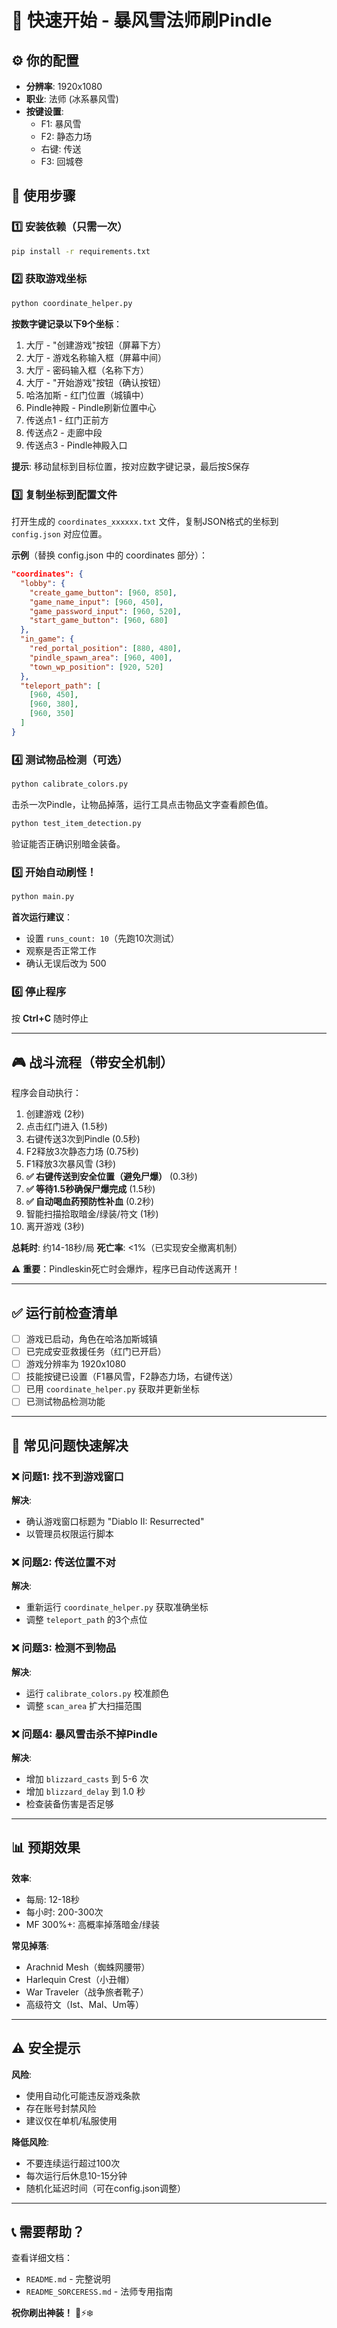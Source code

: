 # 🚀 快速开始 - 暴风雪法师刷Pindle

## ⚙️ 你的配置
- **分辨率**: 1920x1080
- **职业**: 法师 (冰系暴风雪)
- **按键设置**:
  - F1: 暴风雪
  - F2: 静态力场  
  - 右键: 传送
  - F3: 回城卷

## 📝 使用步骤

### 1️⃣ 安装依赖（只需一次）
```bash
pip install -r requirements.txt
```

### 2️⃣ 获取游戏坐标
```bash
python coordinate_helper.py
```

**按数字键记录以下9个坐标**：
1. 大厅 - "创建游戏"按钮（屏幕下方）
2. 大厅 - 游戏名称输入框（屏幕中间）
3. 大厅 - 密码输入框（名称下方）
4. 大厅 - "开始游戏"按钮（确认按钮）
5. 哈洛加斯 - 红门位置（城镇中）
6. Pindle神殿 - Pindle刷新位置中心
7. 传送点1 - 红门正前方
8. 传送点2 - 走廊中段
9. 传送点3 - Pindle神殿入口

**提示**: 移动鼠标到目标位置，按对应数字键记录，最后按S保存

### 3️⃣ 复制坐标到配置文件

打开生成的 `coordinates_xxxxxx.txt` 文件，复制JSON格式的坐标到 `config.json` 对应位置。

**示例**（替换 config.json 中的 coordinates 部分）：
```json
"coordinates": {
  "lobby": {
    "create_game_button": [960, 850],
    "game_name_input": [960, 450],
    "game_password_input": [960, 520],
    "start_game_button": [960, 680]
  },
  "in_game": {
    "red_portal_position": [880, 480],
    "pindle_spawn_area": [960, 400],
    "town_wp_position": [920, 520]
  },
  "teleport_path": [
    [960, 450],
    [960, 380],
    [960, 350]
  ]
}
```

### 4️⃣ 测试物品检测（可选）
```bash
python calibrate_colors.py
```
击杀一次Pindle，让物品掉落，运行工具点击物品文字查看颜色值。

```bash
python test_item_detection.py
```
验证能否正确识别暗金装备。

### 5️⃣ 开始自动刷怪！
```bash
python main.py
```

**首次运行建议**：
- 设置 `runs_count: 10`（先跑10次测试）
- 观察是否正常工作
- 确认无误后改为 500

### 6️⃣ 停止程序
按 **Ctrl+C** 随时停止

---

## 🎮 战斗流程（带安全机制）

程序会自动执行：
1. 创建游戏 (2秒)
2. 点击红门进入 (1.5秒)
3. 右键传送3次到Pindle (0.5秒)
4. F2释放3次静态力场 (0.75秒)
5. F1释放3次暴风雪 (3秒)
6. **✅ 右键传送到安全位置（避免尸爆）** (0.3秒)
7. **✅ 等待1.5秒确保尸爆完成** (1.5秒)
8. **✅ 自动喝血药预防性补血** (0.2秒)
9. 智能扫描拾取暗金/绿装/符文 (1秒)
10. 离开游戏 (3秒)

**总耗时**: 约14-18秒/局
**死亡率**: <1%（已实现安全撤离机制）

⚠️ **重要**：Pindleskin死亡时会爆炸，程序已自动传送离开！

---

## ✅ 运行前检查清单

- [ ] 游戏已启动，角色在哈洛加斯城镇
- [ ] 已完成安亚救援任务（红门已开启）
- [ ] 游戏分辨率为 1920x1080
- [ ] 技能按键已设置（F1暴风雪，F2静态力场，右键传送）
- [ ] 已用 `coordinate_helper.py` 获取并更新坐标
- [ ] 已测试物品检测功能

---

## 🔧 常见问题快速解决

### ❌ 问题1: 找不到游戏窗口
**解决**: 
- 确认游戏窗口标题为 "Diablo II: Resurrected"
- 以管理员权限运行脚本

### ❌ 问题2: 传送位置不对
**解决**: 
- 重新运行 `coordinate_helper.py` 获取准确坐标
- 调整 `teleport_path` 的3个点位

### ❌ 问题3: 检测不到物品
**解决**:
- 运行 `calibrate_colors.py` 校准颜色
- 调整 `scan_area` 扩大扫描范围

### ❌ 问题4: 暴风雪击杀不掉Pindle
**解决**:
- 增加 `blizzard_casts` 到 5-6 次
- 增加 `blizzard_delay` 到 1.0 秒
- 检查装备伤害是否足够

---

## 📊 预期效果

**效率**:
- 每局: 12-18秒
- 每小时: 200-300次
- MF 300%+: 高概率掉落暗金/绿装

**常见掉落**:
- Arachnid Mesh（蜘蛛网腰带）
- Harlequin Crest（小丑帽）
- War Traveler（战争旅者靴子）
- 高级符文（Ist、Mal、Um等）

---

## ⚠️ 安全提示

**风险**:
- 使用自动化可能违反游戏条款
- 存在账号封禁风险
- 建议仅在单机/私服使用

**降低风险**:
- 不要连续运行超过100次
- 每次运行后休息10-15分钟
- 随机化延迟时间（可在config.json调整）

---

## 📞 需要帮助？

查看详细文档：
- `README.md` - 完整说明
- `README_SORCERESS.md` - 法师专用指南

**祝你刷出神装！** 🎯⚡❄️
